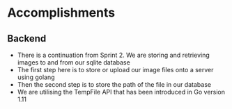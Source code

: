 # Accomplishments

## Backend
* There is a continuation from Sprint 2. We are storing and retrieving images to and from our sqlite database
* The first step here is to store or upload our image files onto a server using golang
* Then the second step is to store the path of the file in our database
* We are utilising the TempFile API that has been introduced in Go version 1.11
